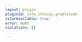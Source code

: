 ```yaml
---
layout: plugin
pluginId: info.zthings.gradletodo
isJarAvailable: true
error: NONE
violations: []

---
```

